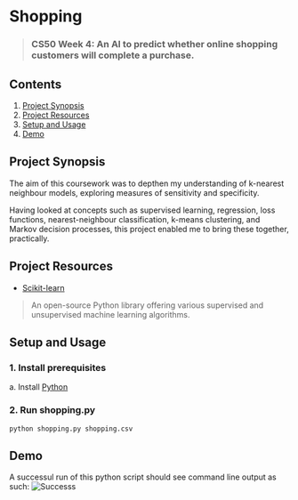 # Shopping  
>### CS50 Week 4: An AI to predict whether online shopping customers will complete a purchase.

## Contents
1. [Project Synopsis](#project_synopsis)
2. [Project Resources](#project_resources)
3. [Setup and Usage](#setup)
4. [Demo](#demo)


## <a id='project_synopsis'> Project Synopsis </a>
The aim of this coursework was to depthen my understanding of k-nearest neighbour models, exploring measures of sensitivity and specificity.

Having looked at concepts such as supervised learning, regression, loss functions, nearest-neighbour classification, k-means clustering, and Markov decision processes, this project enabled me to bring these together, practically. 

## <a id='project_resources'> Project Resources </a>
* [Scikit-learn](https://scikit-learn.org/stable/)
> An open-source Python library offering various supervised and unsupervised machine learning algorithms.

## <a id='setup'> Setup and Usage </a>

### 1. Install prerequisites
a. Install [Python](https://www.python.org/) </br>

### 2. Run shopping.py
```
python shopping.py shopping.csv
```

## <a id='demo'> Demo </a>

A successul run of this python script should see command line output as such:
![Successs](https://github.com/user-attachments/assets/eaba0351-71e7-426a-8da3-68ec04e26f9a)
